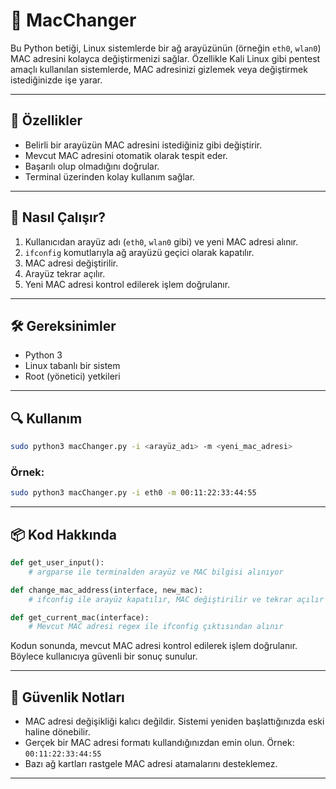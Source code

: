 # 🔧 MacChanger

Bu Python betiği, Linux sistemlerde bir ağ arayüzünün (örneğin `eth0`, `wlan0`) MAC adresini kolayca değiştirmenizi sağlar. Özellikle Kali Linux gibi pentest amaçlı kullanılan sistemlerde, MAC adresinizi gizlemek veya değiştirmek istediğinizde işe yarar.

---

## 🚀 Özellikler

- Belirli bir arayüzün MAC adresini istediğiniz gibi değiştirir.
- Mevcut MAC adresini otomatik olarak tespit eder.
- Başarılı olup olmadığını doğrular.
- Terminal üzerinden kolay kullanım sağlar.

---

## 🧠 Nasıl Çalışır?

1. Kullanıcıdan arayüz adı (`eth0`, `wlan0` gibi) ve yeni MAC adresi alınır.
2. `ifconfig` komutlarıyla ağ arayüzü geçici olarak kapatılır.
3. MAC adresi değiştirilir.
4. Arayüz tekrar açılır.
5. Yeni MAC adresi kontrol edilerek işlem doğrulanır.

---

## 🛠️ Gereksinimler

- Python 3
- Linux tabanlı bir sistem
- Root (yönetici) yetkileri

---

## 🔍 Kullanım

```bash
sudo python3 macChanger.py -i <arayüz_adı> -m <yeni_mac_adresi>
```

### Örnek:

```bash
sudo python3 macChanger.py -i eth0 -m 00:11:22:33:44:55
```

---

## 📦 Kod Hakkında

```python
def get_user_input():
    # argparse ile terminalden arayüz ve MAC bilgisi alınıyor
```

```python
def change_mac_address(interface, new_mac):
    # ifconfig ile arayüz kapatılır, MAC değiştirilir ve tekrar açılır
```

```python
def get_current_mac(interface):
    # Mevcut MAC adresi regex ile ifconfig çıktısından alınır
```

Kodun sonunda, mevcut MAC adresi kontrol edilerek işlem doğrulanır. Böylece kullanıcıya güvenli bir sonuç sunulur.

---

## 🧪 Güvenlik Notları

- MAC adresi değişikliği kalıcı değildir. Sistemi yeniden başlattığınızda eski haline dönebilir.
- Gerçek bir MAC adresi formatı kullandığınızdan emin olun. Örnek: `00:11:22:33:44:55`
- Bazı ağ kartları rastgele MAC adresi atamalarını desteklemez.

---
